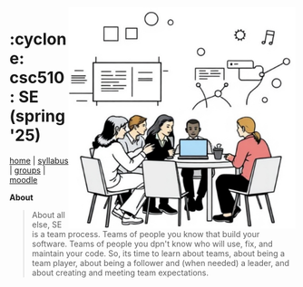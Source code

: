 <img align=right width=400 src="/img/banner.png">
<h1> :cyclone:  csc510: SE (spring'25)</h1>

[home](home) | [syllabus](syllabus) | [groups](groups) | [moodle](moodle)

**About**
> About all else, SE is a team process. Teams of people you know that build your software. Teams of people you dpn't  know who will use, fix, and maintain your code.  So, its time to learn about teams, about being a team player, about being a follower and (when needed) a leader, and about creating and meeting team expectations. 
